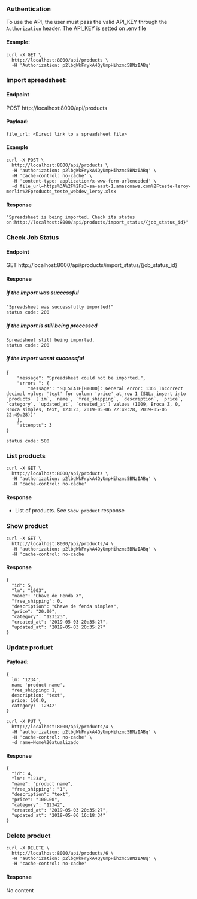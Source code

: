 ### Authentication

To use the API, the user must pass the valid API_KEY through the `Authorization` header.
The API_KEY is setted on .env file

#### Example:
```
curl -X GET \
  http://localhost:8000/api/products \
  -H 'Authorization: p2lbgWkFrykA4QyUmpHihzmc5BNzIABq'
```

### Import spreadsheet:

#### Endpoint
POST http://localhost:8000/api/products

#### Payload:
```
file_url: <Direct link to a spreadsheet file>
```

#### Example
```
curl -X POST \
  http://localhost:8000/api/products \
  -H 'authorization: p2lbgWkFrykA4QyUmpHihzmc5BNzIABq' \
  -H 'cache-control: no-cache' \
  -H 'content-type: application/x-www-form-urlencoded' \
  -d file_url=https%3A%2F%2Fs3-sa-east-1.amazonaws.com%2Fteste-leroy-merlin%2Fproducts_teste_webdev_leroy.xlsx
```

#### Response
```
"Spreadsheet is being imported. Check its status on:http://localhost:8000/api/products/import_status/{job_status_id}"
```

### Check Job Status

#### Endpoint
GET http://localhost:8000/api/products/import_status/{job_status_id}

#### Response

##### If the import was successful
```
"Spreadsheet was successfully imported!"
status code: 200
```

##### If the import is still being processed
```
Spreadsheet still being imported.
status code: 200
```

##### If the import wasnt successful
```
{
    "message": "Spreadsheet could not be imported.",
    "errors ": {
        "message": "SQLSTATE[HY000]: General error: 1366 Incorrect decimal value: 'text' for column 'price' at row 1 (SQL: insert into `products` (`im`, `name`, `free_shipping`, `description`, `price`, `category`, `updated_at`, `created_at`) values (1009, Broca Z, 0, Broca simples, text, 123123, 2019-05-06 22:49:28, 2019-05-06 22:49:28))"
    },
    "attempts": 3
}

status code: 500
```
### List products

```
curl -X GET \
  http://localhost:8000/api/products \
  -H 'authorization: p2lbgWkFrykA4QyUmpHihzmc5BNzIABq' \
  -H 'cache-control: no-cache'
```

#### Response
- List of products. See `Show product` response


### Show product
```
curl -X GET \
  http://localhost:8000/api/products/4 \
  -H 'authorization: p2lbgWkFrykA4QyUmpHihzmc5BNzIABq' \
  -H 'cache-control: no-cache
```

#### Response
```
{
  "id": 5,
  "lm": "1003",
  "name": "Chave de Fenda X",
  "free_shipping": 0,
  "description": "Chave de fenda simples",
  "price": "20.00",
  "category": "123123",
  "created_at": "2019-05-03 20:35:27",
  "updated_at": "2019-05-03 20:35:27"
}
```

### Update product
#### Payload:
```
{
  lm: '1234',
  name 'product name',
  free_shipping: 1,
  description: 'text',
  price: 100.0,
  category: '12342'
}
```

```
curl -X PUT \
  http://localhost:8000/api/products/4 \
  -H 'authorization: p2lbgWkFrykA4QyUmpHihzmc5BNzIABq' \
  -H 'cache-control: no-cache' \
  -d name=Nome%20atualizado
```

#### Response
```
{
  "id": 4,
  "lm": "1234",
  "name": "product name",
  "free_shipping": "1",
  "description": "text",
  "price": "100.00",
  "category": "12342",
  "created_at": "2019-05-03 20:35:27",
  "updated_at": "2019-05-06 16:18:34"
}
```

### Delete product
```
curl -X DELETE \
  http://localhost:8000/api/products/6 \
  -H 'authorization: p2lbgWkFrykA4QyUmpHihzmc5BNzIABq' \
  -H 'cache-control: no-cache'
```

#### Response
No content

